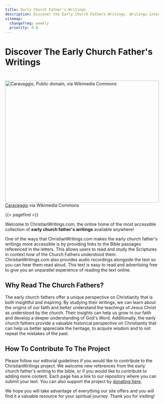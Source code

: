 ```yaml
---
title: Early Church Father's Writings
description: Discover the Early Church Fathers Writings. Writings interlinked with the bible and audio format included. 
sitemap:
  changefreq: weekly
  priority: 0.8
---
```

# Discover The Early Church Father's Writings

<img width="100%" height="400px" style="object-fit: cover; margin-top: 1.5rem;" alt="Caravaggio, Public domain, via Wikimedia Commons" src="img/saint-jerome.jpg">
<figcaption class="wikicommon"><a href="https://commons.wikimedia.org/wiki/File:Saint_Jerome_Writing-Caravaggio_(1605-6).jpg">Caravaggio</a> via Wikimedia Commons</figcaption>


{{< pagefind >}}

Welcome to ChristianWritings.com, the online home of the most accessible collection of **early church father's writings** available anywhere!

One of the ways that ChristianWritings.com makes the early church father's writings more accessible is by providing links to the Bible passages referenced in the letters. This allows users to read and study the Scriptures in context how of the Church Fathers understood them. ChristianWritings.com also provides audio recordings alongside the text so you can hear them read aloud. This text is easy to read and advertising free to give you an unparallel experience of reading the text online.

## Why Read The Church Fathers?

The early church fathers offer a unique perspective on Christianity that is both insightful and inspiring. By studying their writings, we can learn about the origins of our faith and better understand the teachings of Jesus Christ as understood by the church. Their insights can help us grow in our faith and develop a deeper understanding of God's Word. Additionally, the early church fathers provide a valuable historical perspective on Christianity that can help us better appreciate the heritage, to acquire wisdom and to not repeat the mistakes of the past.

## How To Contribute To The Project

Please follow our editorial guidelines if you would like to contribute to the ChristianWritings project. We welcome new references from the early church father's writing to the bible, or if you would like to contribute to adding more content. Each page has a link to our repository where you can submit your text. You can also support the project by [donating here](https://www.buymeacoffee.com/christianwr/).

We hope you will take advantage of everything our site offers and you will find it a valuable resource for your spiritual journey. Thank you for visiting!
